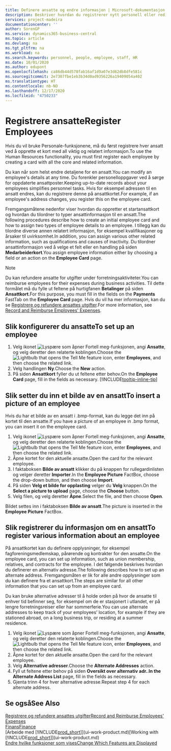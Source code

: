 ```yaml
---
title: Definere ansatte og endre informasjon | Microsoft-dokumentasjon
description: Beskriver hvordan du registrerer nytt personell eller redigerer informasjon om eksisterende ansatte.
services: project-madeira
documentationcenter: ''
author: SorenGP
ms.service: dynamics365-business-central
ms.topic: article
ms.devlang: na
ms.tgt_pltfrm: na
ms.workload: na
ms.search.keywords: personnel, people, employee, staff, HR
ms.date: 10/01/2020
ms.author: edupont
ms.openlocfilehash: ca86db44d578fab16af1d9a07e3d62db8dfe581c
ms.sourcegitcommit: 2e7307fbe1eb3b34d0ad9356226a19409054a402
ms.translationtype: HT
ms.contentlocale: nb-NO
ms.lasthandoff: 12/17/2020
ms.locfileid: "4750233"
---
```

# <a name="register-employees"></a><span data-ttu-id="4e4f7-103">Registrere ansatte</span><span class="sxs-lookup"><span data-stu-id="4e4f7-103">Register Employees</span></span>
<span data-ttu-id="4e4f7-104">Hvis du vil bruke Personale-funksjonene, må du først registrere hver ansatt ved å opprette et kort med all viktig og relatert informasjon.</span><span class="sxs-lookup"><span data-stu-id="4e4f7-104">To use the Human Resources functionality, you must first register each employee by creating a card with all the core and related information.</span></span>

<span data-ttu-id="4e4f7-105">Du kan når som helst endre detaljene for en ansatt.</span><span class="sxs-lookup"><span data-stu-id="4e4f7-105">You can modify an employee's details at any time.</span></span> <span data-ttu-id="4e4f7-106">Du forenkler personelloppgaver ved å sørge for oppdaterte ansattposter.</span><span class="sxs-lookup"><span data-stu-id="4e4f7-106">Keeping up-to-date records about your employees simplifies personnel tasks.</span></span> <span data-ttu-id="4e4f7-107">Hvis for eksempel adressen til en ansatt endres, kan du registrere denne på ansattkortet.</span><span class="sxs-lookup"><span data-stu-id="4e4f7-107">For example, if an employee's address changes, you register this on the employee card.</span></span>

<span data-ttu-id="4e4f7-108">Fremgangsmåtene nedenfor viser hvordan du oppretter et startansattkort og hvordan du tilordner to typer ansattinformasjon til en ansatt.</span><span class="sxs-lookup"><span data-stu-id="4e4f7-108">The following procedures describe how to create an initial employee card and how to assign two types of employee details to an employee.</span></span> <span data-ttu-id="4e4f7-109">I tillegg kan du tilordne diverse annen relatert informasjon, for eksempel kvalifikasjoner og årsaker til uvirksomhet.</span><span class="sxs-lookup"><span data-stu-id="4e4f7-109">In addition, you can assign various other related information, such as qualifications and causes of inactivity.</span></span> <span data-ttu-id="4e4f7-110">Du tilordner ansattinformasjon ved å velge et felt eller en handling på siden **Medarbeiderkort**.</span><span class="sxs-lookup"><span data-stu-id="4e4f7-110">You assign employee information either by choosing a field or an action on the **Employee Card** page.</span></span>

> [!NOTE]  
> <span data-ttu-id="4e4f7-111">Du kan refundere ansatte for utgifter under forretningsaktiviteter.</span><span class="sxs-lookup"><span data-stu-id="4e4f7-111">You can reimburse employees for their expenses during business activities.</span></span> <span data-ttu-id="4e4f7-112">Til dette formålet må du fylle ut feltene på hurtigfanen **Betalinger** på siden **Ansattkort**.</span><span class="sxs-lookup"><span data-stu-id="4e4f7-112">For this purpose, you must fill in the fields on the **Payments** FastTab on the **Employee Card** page.</span></span> <span data-ttu-id="4e4f7-113">Hvis du vil ha mer informasjon, kan du se [Registrere og refundere ansattes utgifter](finance-how-record-reimburse-employee-expenses.md).</span><span class="sxs-lookup"><span data-stu-id="4e4f7-113">For more information, see [Record and Reimburse Employees' Expenses](finance-how-record-reimburse-employee-expenses.md).</span></span>

## <a name="to-set-up-an-employee"></a><span data-ttu-id="4e4f7-114">Slik konfigurerer du ansatte</span><span class="sxs-lookup"><span data-stu-id="4e4f7-114">To set up an employee</span></span>
1. <span data-ttu-id="4e4f7-115">Velg ikonet ![Lyspære som åpner Fortell meg-funksjonen](media/ui-search/search_small.png "Fortell hva du vil gjøre"), angi **Ansatte**, og velg deretter den relaterte koblingen.</span><span class="sxs-lookup"><span data-stu-id="4e4f7-115">Choose the ![Lightbulb that opens the Tell Me feature](media/ui-search/search_small.png "Tell me what you want to do") icon, enter **Employees**, and then choose the related link.</span></span>
2. <span data-ttu-id="4e4f7-116">Velg handlingen **Ny**.</span><span class="sxs-lookup"><span data-stu-id="4e4f7-116">Choose the **New** action.</span></span>
3. <span data-ttu-id="4e4f7-117">På siden **Ansattkort** fyller du ut feltene etter behov.</span><span class="sxs-lookup"><span data-stu-id="4e4f7-117">On the **Employee Card** page, fill in the fields as necessary.</span></span> [!INCLUDE[tooltip-inline-tip](includes/tooltip-inline-tip_md.md)]

## <a name="to-insert-a-picture-of-an-employee"></a><span data-ttu-id="4e4f7-118">Slik setter du inn et bilde av en ansatt</span><span class="sxs-lookup"><span data-stu-id="4e4f7-118">To insert a picture of an employee</span></span>
<span data-ttu-id="4e4f7-119">Hvis du har et bilde av en ansatt i .bmp-format, kan du legge det inn på kortet til den ansatte.</span><span class="sxs-lookup"><span data-stu-id="4e4f7-119">If you have a picture of an employee in .bmp format, you can insert it on the employee card.</span></span>

1. <span data-ttu-id="4e4f7-120">Velg ikonet ![Lyspære som åpner Fortell meg-funksjonen](media/ui-search/search_small.png "Fortell hva du vil gjøre"), angi **Ansatte**, og velg deretter den relaterte koblingen.</span><span class="sxs-lookup"><span data-stu-id="4e4f7-120">Choose the ![Lightbulb that opens the Tell Me feature](media/ui-search/search_small.png "Tell me what you want to do") icon, enter **Employees**, and then choose the related link.</span></span>
2. <span data-ttu-id="4e4f7-121">Åpne kortet for den aktuelle ansatte.</span><span class="sxs-lookup"><span data-stu-id="4e4f7-121">Open the card for the relevant employee.</span></span>
3. <span data-ttu-id="4e4f7-122">I faktaboksen **Bilde av ansatt** klikker du på knappen for rullegardinlisten og velger deretter **Importer**.</span><span class="sxs-lookup"><span data-stu-id="4e4f7-122">In the **Employee Picture** FactBox, choose the drop-down button, and then choose **Import**.</span></span>
4. <span data-ttu-id="4e4f7-123">På siden **Velg et bilde for opplasting** velger du **Velg** knappen.</span><span class="sxs-lookup"><span data-stu-id="4e4f7-123">On the **Select a picture to upload** page, choose the **Choose** button.</span></span>
5. <span data-ttu-id="4e4f7-124">Velg filen, og velg deretter **Åpne**.</span><span class="sxs-lookup"><span data-stu-id="4e4f7-124">Select the file, and then choose **Open**.</span></span>

<span data-ttu-id="4e4f7-125">Bildet settes inn i faktaboksen **Bilde av ansatt**.</span><span class="sxs-lookup"><span data-stu-id="4e4f7-125">The picture is inserted in the **Employee Picture** FactBox.</span></span>

## <a name="to-register-various-information-about-an-employee"></a><span data-ttu-id="4e4f7-126">Slik registrerer du informasjon om en ansatt</span><span class="sxs-lookup"><span data-stu-id="4e4f7-126">To register various information about an employee</span></span>
<span data-ttu-id="4e4f7-127">På ansattkortet kan du definere opplysninger, for eksempel fagforeningsmedlemskap, pårørende og kontrakter for den ansatte.</span><span class="sxs-lookup"><span data-stu-id="4e4f7-127">On the employee card, you can set up information, such as union membership, relatives, and contracts for the employee.</span></span> <span data-ttu-id="4e4f7-128">I det følgende beskrives hvordan du definerer en alternativ adresse.</span><span class="sxs-lookup"><span data-stu-id="4e4f7-128">The following describes how to set up an alternate address.</span></span> <span data-ttu-id="4e4f7-129">Fremgangsmåten er lik for alle andre opplysninger som du kan definere fra et ansattkort.</span><span class="sxs-lookup"><span data-stu-id="4e4f7-129">The steps are similar for all other information that you can set up from an employee card.</span></span>

<span data-ttu-id="4e4f7-130">Du kan bruke alternative adresser til å holde orden på hvor de ansatte til enhver tid befinner seg, for eksempel om de er stasjonert i utlandet, er på lengre forretningsreiser eller har sommerferie.</span><span class="sxs-lookup"><span data-stu-id="4e4f7-130">You can use alternate addresses to keep track of your employees’ location, for example if they are stationed abroad, on a long business trip, or residing at a summer residence.</span></span>

1. <span data-ttu-id="4e4f7-131">Velg ikonet ![Lyspære som åpner Fortell meg-funksjonen](media/ui-search/search_small.png "Fortell hva du vil gjøre"), angi **Ansatte**, og velg deretter den relaterte koblingen.</span><span class="sxs-lookup"><span data-stu-id="4e4f7-131">Choose the ![Lightbulb that opens the Tell Me feature](media/ui-search/search_small.png "Tell me what you want to do") icon, enter **Employees**, and then choose the related link.</span></span>
2. <span data-ttu-id="4e4f7-132">Åpne kortet for den aktuelle ansatte.</span><span class="sxs-lookup"><span data-stu-id="4e4f7-132">Open the card for the relevant employee.</span></span>
3. <span data-ttu-id="4e4f7-133">Velg **Alternative adresser**.</span><span class="sxs-lookup"><span data-stu-id="4e4f7-133">Choose the **Alternate Addresses** action.</span></span>
4. <span data-ttu-id="4e4f7-134">Fyll ut feltene etter behov på siden **Oversikt over alternativ adr.**.</span><span class="sxs-lookup"><span data-stu-id="4e4f7-134">**In the Alternate Address List** page, fill in the fields as necessary.</span></span>
5. <span data-ttu-id="4e4f7-135">Gjenta trinn 4 for hver alternative adresse.</span><span class="sxs-lookup"><span data-stu-id="4e4f7-135">Repeat step 4 for each alternate address.</span></span>

## <a name="see-also"></a><span data-ttu-id="4e4f7-136">Se også</span><span class="sxs-lookup"><span data-stu-id="4e4f7-136">See Also</span></span>
[<span data-ttu-id="4e4f7-137">Registrere og refundere ansattes utgifter</span><span class="sxs-lookup"><span data-stu-id="4e4f7-137">Record and Reimburse Employees' Expenses</span></span>](finance-how-record-reimburse-employee-expenses.md)  
[<span data-ttu-id="4e4f7-138">Finans</span><span class="sxs-lookup"><span data-stu-id="4e4f7-138">Finance</span></span>](finance.md)  
<span data-ttu-id="4e4f7-139">[Arbeide med [!INCLUDE[prod_short](includes/prod_short.md)]](ui-work-product.md)</span><span class="sxs-lookup"><span data-stu-id="4e4f7-139">[Working with [!INCLUDE[prod_short](includes/prod_short.md)]](ui-work-product.md)</span></span>  
[<span data-ttu-id="4e4f7-140">Endre hvilke funksjoner som vises</span><span class="sxs-lookup"><span data-stu-id="4e4f7-140">Change Which Features are Displayed</span></span>](ui-experiences.md)
